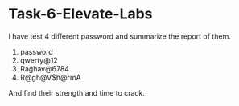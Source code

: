 # Task-6-Elevate-Labs

I have test 4 different password and summarize the report of them.

1. password
2. qwerty@12
3. Raghav@6784
4. R@gh@V$h@rmA

And find their strength and time to crack.
